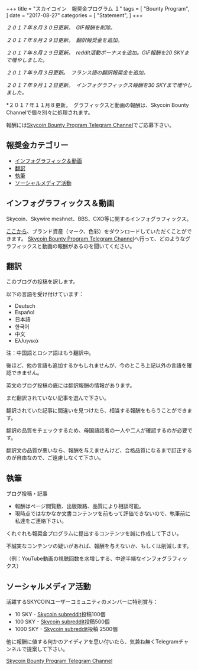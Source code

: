 +++
title = "スカイコイン　報奨金プログラム １"
tags = [
    "Bounty Program",
]
date = "2017-08-27"
categories = [
    "Statement",
]
+++

*２０１７年８月３０日更新。　GIF報酬を削除。*

*２０１７年８月２９日更新。　翻訳報奨金を追加。*

*２０１７年８月２９日更新。　reddit活動ボーナスを追加。GIF報酬を20 SKYまで増やしました。*

*２０１７年９月３日更新。　フランス語の翻訳報奨金を追加。*

*２０１７年９月１２日更新。　インフォグラフィックス報酬を30 SKYまで増やしました。*

*２０１７年１１月８更新。　グラフィックスと動画の報酬は、Skycoin Bounty Channelで個々別々に処理されます。


報酬には[Skycoin Bounty Program Telegram Channel](https://t.me/skycoinbounty)でご応募下さい。


## 報奨金カテゴリー
<!-- MarkdownTOC autolink="true" bracket="round" -->

- [インフォグラフィック＆動画](#インフォグラフィック)
- [翻訳](#翻訳)
- [執筆](#執筆)
- [ソーシャルメディア活動](#ソーシャルメディア活動)

<!-- /MarkdownTOC -->

## インフォグラフィックス＆動画

Skycoin、Skywire meshnet、BBS、CXO等に関するインフォグラフィックス。

[ここから](https://www.skycoin.net/downloads)、ブランド資産（マーク、色彩）をダウンロードしていただくことができます。
[Skycoin Bounty Program Telegram Channel](https://t.me/skycoinbounty)へ行って、どのようなグラフィックスと動画の報酬があるのを聞いてください。

## 翻訳

このブログの投稿を訳します。

以下の言語を受け付けています：

* Deutsch
* Español
* 日本語
* 한국어
* 中文
* Ελληνικά

注：中国語とロシア語はもう翻訳中。

後ほど、他の言語も追加するかもしれませんが、今のところ上記以外の言語を確認できません。

英文のブログ投稿の底には翻訳報酬の情報があります。

まだ翻訳されていない記事を選んで下さい。

翻訳されていた記事に間違いを見つけたら、相当する報酬をもらうことができます。


翻訳の品質をチェックするため、母国語話者の一人や二人が確認するのが必要です。

翻訳文の品質が悪いなら、報酬を与えませんけど、合格品質になるまで訂正するのが自由なので、ご遠慮しなくて下さい。

## 執筆

ブログ投稿・記事

* 報酬はページ閲覧数、出版販路、品質により相談可能。
* 現時点ではなかなか文書コンテンツを前もって評価できないので、執筆前に私達をご連絡下さい。

くれぐれも報奨金プログラムに提出するコンテンツを誠に作成して下さい。

不誠実なコンテンツの疑いがあれば、報酬を与えないか、もしくは削減します。

（例：YouTube動画の視聴回数を水増しする、中途半端なインフォグラフィックス）

## ソーシャルメディア活動

活躍するSKYCOINユーザーコミュニティのメンバーに特別賞与：

* 10 SKY - [Skycoin subreddit](https://reddit.com/r/skycoinproject)投稿100個
* 100 SKY - [Skycoin subreddit](https://reddit.com/r/skycoinproject)投稿500個
* 1000 SKY - [Skycoin subreddit](https://reddit.com/r/skycoinproject)投稿 2500個

他に報酬に値する何かのアイディアを思い付いたら、気兼ね無くTelegramチャンネルで提案して下さい。

[Skycoin Bounty Program Telegram Channel](https://t.me/skycoinbounty)

